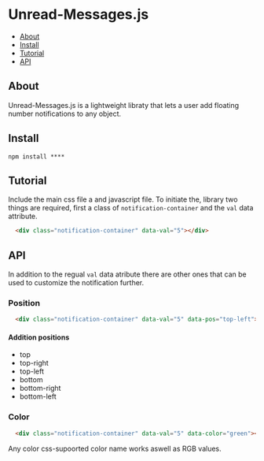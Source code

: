 
# Unread-Messages.js 

* [About](#about)
* [Install](#install)
* [Tutorial](#tutorial)
* [API](#api)

## About
Unread-Messages.js is a  lightweight libraty that lets a user add floating number notifications to any object.

## Install
```text
npm install ****
```

## Tutorial
Include the main css file a and javascript file.
To initiate the, library two things are required, first a class of `notification-container` and the `val` data attribute.
```html
  <div class="notification-container" data-val="5"></div>
```


## API
In addition to the regual `val` data atribute there are other ones that can be used to customize the notification further.

### Position

```html
  <div class="notification-container" data-val="5" data-pos="top-left"></div>
```

#### Addition positions 

* top
* top-right
* top-left
* bottom
* bottom-right
* bottom-left


### Color
``` html
  <div class="notification-container" data-val="5" data-color="green"></div>
```
Any color css-supoorted color name works aswell as RGB values.